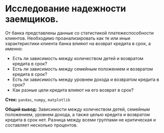 # Исследование надежности заемщиков.
От банка представлены данные со статистикой платежеспособности клиентов. Необходимо проанализировать как те или иные характеристики клиента банка влияют на возврат кредита в срок, а именно:

- Есть ли зависимость между количеством детей и возвратом кредита в срок?
- Есть ли зависимость между семейным положением и возвратом кредита в срок?
- Есть ли зависимость между уровнем дохода и возвратом кредита в срок?
- Как разные цели кредита влияют на его возврат в срок?

**Стек:** `pandas`, `numpy`, `matplotlib`

**Общий вывод:**
Зависимости между количеством детей, семейным положением, уровнем дохода, а также целью кредита и возвратом кредита в срок нет. Разница между всеми группами не критическая и составляет несколько процентов.
